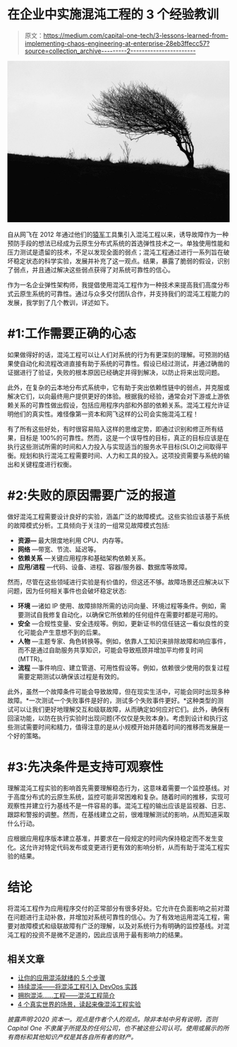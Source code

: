 # 在企业中实施混沌工程的 3 个经验教训

> 原文：<https://medium.com/capital-one-tech/3-lessons-learned-from-implementing-chaos-engineering-at-enterprise-28eb3ffecc57?source=collection_archive---------2----------------------->

![](img/66e80bbd9bc3a69ce9c3ed84123c92e4.png)

自从网飞在 2012 年通过他们的[猿军](https://github.com/Netflix/SimianArmy)工具集引入混沌工程以来，诱导故障作为一种预防手段的想法已经成为云原生分布式系统的首选弹性技术之一。单独使用性能和压力测试是遗留的技术，不足以发现全面的弱点；混沌工程通过进行一系列旨在破坏稳定状态的科学实验，发展并补充了这一观点。结果，暴露了脆弱的假设，识别了弱点，并且通过解决这些弱点获得了对系统可靠性的信心。

作为一名企业弹性架构师，我提倡使用混沌工程作为一种技术来提高我们高度分布式云原生系统的可靠性。通过与众多交付团队合作，并支持我们的混沌工程能力的发展，我学到了几个教训，详述如下。

# #1:工作需要正确的心态

如果做得好的话，混沌工程可以让人们对系统的行为有更深刻的理解。可预测的结果使自动化和流程改进直接有助于系统的可靠性。假设已经过测试，并通过确凿的证据进行了验证，失败的根本原因已经确定并得到解决，以防止将来出现问题。

此外，在复杂的云本地分布式系统中，它有助于突出依赖性链中的弱点，并克服或解决它们，以向最终用户提供更好的体验。根据我的经验，通常会对下游或上游依赖关系的可靠性做出假设，包括应用程序内部和外部的依赖关系。混沌工程允许证明他们的真实性。难怪像第一资本和网飞这样的公司会实施混沌工程！

有了所有这些好处，有时很容易陷入这样的思维定势，即通过识别和修正所有结果，目标是 100%的可靠性。然而，这是一个误导性的目标，真正的目标应该是在执行这些测试所需的时间和人力投入与实现适当的服务水平目标(SLO)之间取得平衡。规划和执行混沌工程需要时间、人力和工具的投入。这项投资需要与系统的输出和关键程度进行权衡。

# #2:失败的原因需要广泛的报道

做好混沌工程需要设计良好的实验，涵盖广泛的故障模式。这些实验应该基于系统的故障模式分析。工具倾向于关注的一组常见故障模式包括:

*   **资源—** 最大限度地利用 CPU、内存等。
*   **网络** —带宽、节流、延迟等。
*   **依赖关系** —关键应用程序和基础架构依赖关系。
*   **应用/进程** —代码、设备、进程、容器/服务器、数据库等故障。

然而，尽管在这些领域进行实验是有价值的，但这还不够。故障场景还应解决以下问题，因为任何相关事件也会破坏稳定状态:

*   **环境** —诸如 IP 使用、故障排除所需的访问向量、环境过程等条件。例如，需要测试自我修复自动化，以确保它所依赖的任何组件在需要时都是可用的。
*   **安全** —合规性变量、安全违规等。例如，更新证书的信任链这一看似良性的变化可能会产生意想不到的后果。
*   **人物** —主题专家、角色转换等。例如，依靠人工知识来排除故障和响应事件，而不是通过自助服务共享知识，可能会导致瓶颈并增加平均修复时间(MTTR)。
*   **流程** —事件响应、建立管道、可用性假设等。例如，依赖很少使用的恢复过程需要定期测试以确保该过程是有效的。

此外，虽然一个故障条件可能会导致故障，但在现实生活中，可能会同时出现多种故障。*一次测试一个失败事件是好的，测试多个失败事件更好。*这种类型的测试可以让我们更好地理解交互和级联故障，从而确定如何应对它们。此外，确保有回滚功能，以防在执行实验时出现问题(不仅仅是失败本身)。考虑到设计和执行这些测试需要时间和精力，值得注意的是从小规模开始并随着时间的推移而发展是一个好的策略。

# #3:先决条件是支持可观察性

理解混沌工程实验的影响首先需要理解稳态行为，这意味着需要一个监控基线。对于高度分布式的云原生系统，监控可能非常困难和复杂。随着时间的推移，实现可观察性并建立行为基线不是一件容易的事。混沌工程的输出应该是监视器、日志、跟踪和警报的调整。然而，在基线建立之前，很难理解测试的影响，从而知道采取什么行动。

应根据应用程序版本建立基准，并要求在一段规定的时间内保持稳定而不发生变化。这允许对特定代码发布或变更进行更有效的影响分析，从而有助于混沌工程实验的结果。

# 结论

将混沌工程作为应用程序交付的正常部分有很多好处。它允许在负面影响之前对潜在问题进行主动补救，并增加对系统可靠性的信心。为了有效地运用混沌工程，需要对故障模式和级联故障有广泛的理解，以及对系统行为有明确的监控基线。对混沌工程的投资不是微不足道的，因此应该用于最有影响力的结果。

## 相关文章

*   [让你的应用混沌就绪的 5 个步骤](/capital-one-tech/5-steps-to-getting-your-app-chaos-ready-capital-one-a5b7b3cb8e09)
*   [持续混沌——将混沌工程引入 DevOps 实践](/capital-one-tech/continuous-chaos-introducing-chaos-engineering-into-devops-practices-75757e1cca6d)
*   [拥抱混沌……工程——混沌工程简介](/capital-one-tech/embrace-the-chaos-engineering-203fd6fc6ff7)
*   [4 个真实世界的场景，读起来像混沌工程实验](/capital-one-tech/4-real-world-scenarios-that-read-like-chaos-engineering-experiments-8dbf40c5f247)

*披露声明:2020 资本一。观点是作者个人的观点。除非本帖中另有说明，否则 Capital One 不隶属于所提及的任何公司，也不被这些公司认可。使用或展示的所有商标和其他知识产权是其各自所有者的财产。*